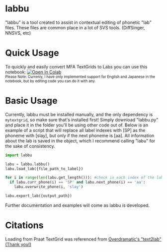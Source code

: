 # labbu
"labbu" is a tool created to assist in contextual editing of phonetic "lab" files. These files are common place in a lot of SVS tools. (DiffSinger, NNSVS, etc)
# Quick Usage
To quickly and easily convert MFA TextGrids to Labs you can use this notebook:   [![Open In Colab](https://colab.research.google.com/assets/colab-badge.svg)](https://colab.research.google.com/github/spicytigermeat/labbu/blob/main/mfa_textgrid_to_lab.ipynb)<br>
<sub>Please Note: Currenly, I have only implemented support for English and Japanese in the notebook, but by editing code you can do it with any.</sub>
# Basic Usage
Currently, labbu must be installed manually, and the only dependency is ```mytextgrid```, so make sure that's installed first! Simply download "labbu.py" and place it in the folder you'll be using other code out of. Below is an example of a script that will replace all label indexes with [SP] as the phoneme with [slay], but only if the next phoneme is [aa]. All information about the lab is saved in the object, which I recommend calling "labu" for the sake of consistency.
```python
import labbu

labu = labbu.labbu()
labu.load_lab({file_path_to_label})

for i in range(len(labu.get_length())): #check in each index of the lab file
  if labu.curr_phone(i) == 'SP' and labu.next_phone(i) == 'aa':
    labu.overwrite_phone(i, 'slay')

labu.export_lab({output_path})
```
Further documentation and examples will come as labbu is developed.
# Citations
Loading from Praat TextGrid was referenced from [Overdramatic's "text2lab" (Thank you!)](https://github.com/overdramatic/text2lab)
